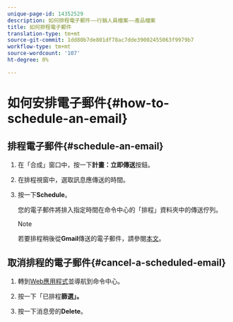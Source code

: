 ```yaml
---
unique-page-id: 14352529
description: 如何排程電子郵件——行銷人員檔案——產品檔案
title: 如何排程電子郵件
translation-type: tm+mt
source-git-commit: 1dd80b7de801df78ac7dde39002455063f9979b7
workflow-type: tm+mt
source-wordcount: '107'
ht-degree: 0%

---
```



# 如何安排電子郵件{#how-to-schedule-an-email}

## 排程電子郵件{#schedule-an-email}

1. 在「合成」窗口中，按一下&#x200B;**計畫：立即傳送**&#x200B;按鈕。

1. 在排程視窗中，選取訊息應傳送的時間。

1. 按一下&#x200B;**Schedule**。

   您的電子郵件將排入指定時間在命令中心的「排程」資料夾中的傳送佇列。

   >[!NOTE]
   >
   >若要排程稍後從&#x200B;**Gmail**&#x200B;傳送的電子郵件，請參閱[本文](/help/marketo/product-docs/marketo-sales-connect/email-plugins/gmail/schedule-an-email-for-a-later-date.md)。

## 取消排程的電子郵件{#cancel-a-scheduled-email}

1. 轉到[Web應用程式](https://toutapp.com/login)並導航到命令中心。

1. 按一下「已排程&#x200B;**篩選」。**

1. 按一下消息旁的&#x200B;**Delete**。
